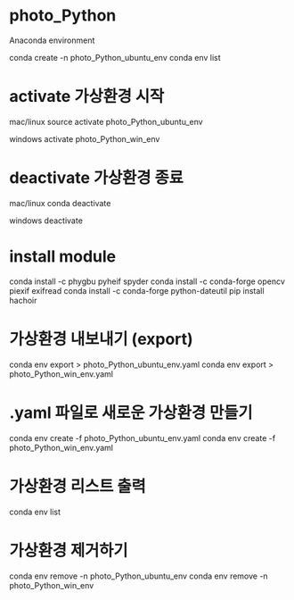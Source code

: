 # photo_Python
Anaconda environment

conda create -n photo_Python_ubuntu_env
conda env list

# activate 가상환경 시작
mac/linux
source activate photo_Python_ubuntu_env

windows
activate photo_Python_win_env

# deactivate 가상환경 종료
mac/linux
conda deactivate

windows
deactivate

# install module
conda install -c phygbu pyheif spyder
conda install -c conda-forge opencv piexif exifread 
conda install -c conda-forge python-dateutil
pip install hachoir

# 가상환경 내보내기 (export)
conda env export > photo_Python_ubuntu_env.yaml
conda env export > photo_Python_win_env.yaml

# .yaml 파일로 새로운 가상환경 만들기
conda env create -f photo_Python_ubuntu_env.yaml
conda env create -f photo_Python_win_env.yaml

# 가상환경 리스트 출력
conda env list

# 가상환경 제거하기
conda env remove -n photo_Python_ubuntu_env
conda env remove -n photo_Python_win_env
